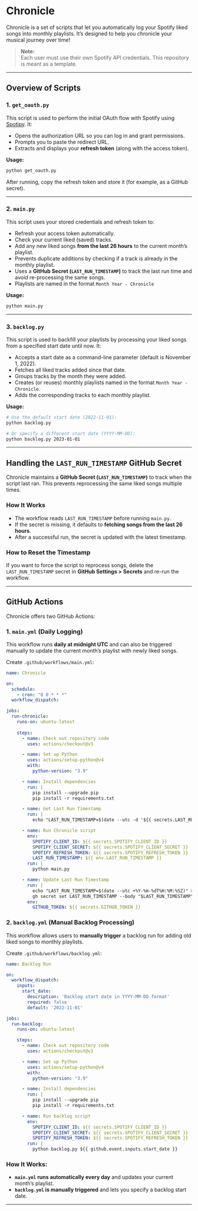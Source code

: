 # Chronicle

Chronicle is a set of scripts that let you automatically log your Spotify liked songs into monthly playlists. It’s designed to help you chronicle your musical journey over time!

> **Note:**  
> Each user must use their own Spotify API credentials. This repository is meant as a template.
---

## Overview of Scripts

### 1. `get_oauth.py`
This script is used to perform the initial OAuth flow with Spotify using [Spotipy](https://spotipy.readthedocs.io/). It:
- Opens the authorization URL so you can log in and grant permissions.
- Prompts you to paste the redirect URL.
- Extracts and displays your **refresh token** (along with the access token).

**Usage:**

```bash
python get_oauth.py
```

After running, copy the refresh token and store it (for example, as a GitHub secret).

---

### 2. `main.py`
This script uses your stored credentials and refresh token to:
- Refresh your access token automatically.
- Check your current liked (saved) tracks.
- Add any new liked songs **from the last 26 hours** to the current month’s playlist.
- Prevents duplicate additions by checking if a track is already in the monthly playlist.
- Uses a **GitHub Secret (`LAST_RUN_TIMESTAMP`)** to track the last run time and avoid re-processing the same songs.
- Playlists are named in the format `Month Year - Chronicle`

**Usage:**

```bash
python main.py
```

---

### 3. `backlog.py`
This script is used to backfill your playlists by processing your liked songs from a specified start date until now. It:
- Accepts a start date as a command-line parameter (default is November 1, 2022).
- Fetches all liked tracks added since that date.
- Groups tracks by the month they were added.
- Creates (or reuses) monthly playlists named in the format `Month Year - Chronicle`.
- Adds the corresponding tracks to each monthly playlist.

**Usage:**

```bash
# Use the default start date (2022-11-01):
python backlog.py

# Or specify a different start date (YYYY-MM-DD):
python backlog.py 2023-01-01
```

---

## Handling the `LAST_RUN_TIMESTAMP` GitHub Secret

Chronicle maintains a **GitHub Secret (`LAST_RUN_TIMESTAMP`)** to track when the script last ran. This prevents reprocessing the same liked songs multiple times.

### **How It Works**
- The workflow reads `LAST_RUN_TIMESTAMP` before running `main.py`.
- If the secret is missing, it defaults to **fetching songs from the last 26 hours**.
- After a successful run, the secret is updated with the latest timestamp.

### **How to Reset the Timestamp**
If you want to force the script to reprocess songs, delete the `LAST_RUN_TIMESTAMP` secret in **GitHub Settings > Secrets** and re-run the workflow.

---

## GitHub Actions

Chronicle offers two GitHub Actions:

### 1. `main.yml` (Daily Logging)
This workflow runs **daily at midnight UTC** and can also be triggered manually to update the current month’s playlist with newly liked songs.

Create `.github/workflows/main.yml`:

```yaml
name: Chronicle

on:
  schedule:
    - cron: "0 0 * * *"
  workflow_dispatch:

jobs:
  run-chronicle:
    runs-on: ubuntu-latest
    
    steps:
      - name: Check out repository code
        uses: actions/checkout@v3

      - name: Set up Python
        uses: actions/setup-python@v4
        with:
          python-version: "3.9"

      - name: Install dependencies
        run: |
          pip install --upgrade pip
          pip install -r requirements.txt

      - name: Get Last Run Timestamp
        run: |
          echo "LAST_RUN_TIMESTAMP=$(date --utc -d '${{ secrets.LAST_RUN_TIMESTAMP }}' +%Y-%m-%dT%H:%M:%SZ || echo '1970-01-01T00:00:00Z')" >> $GITHUB_ENV

      - name: Run Chronicle script
        env:
          SPOTIFY_CLIENT_ID: ${{ secrets.SPOTIFY_CLIENT_ID }}
          SPOTIFY_CLIENT_SECRET: ${{ secrets.SPOTIFY_CLIENT_SECRET }}
          SPOTIFY_REFRESH_TOKEN: ${{ secrets.SPOTIFY_REFRESH_TOKEN }}
          LAST_RUN_TIMESTAMP: ${{ env.LAST_RUN_TIMESTAMP }}
        run: |
          python main.py

      - name: Update Last Run Timestamp
        run: |
          echo "LAST_RUN_TIMESTAMP=$(date --utc +%Y-%m-%dT%H:%M:%SZ)" >> $GITHUB_ENV
          gh secret set LAST_RUN_TIMESTAMP --body "$LAST_RUN_TIMESTAMP"
        env:
          GITHUB_TOKEN: ${{ secrets.GITHUB_TOKEN }}
```

### 2. `backlog.yml` (Manual Backlog Processing)
This workflow allows users to **manually trigger** a backlog run for adding old liked songs to monthly playlists.

Create `.github/workflows/backlog.yml`:

```yaml
name: Backlog Run

on:
  workflow_dispatch:
    inputs:
      start_date:
        description: 'Backlog start date in YYYY-MM-DD format'
        required: false
        default: '2022-11-01'

jobs:
  run-backlog:
    runs-on: ubuntu-latest

    steps:
      - name: Check out repository code
        uses: actions/checkout@v3

      - name: Set up Python
        uses: actions/setup-python@v4
        with:
          python-version: "3.9"

      - name: Install dependencies
        run: |
          pip install --upgrade pip
          pip install -r requirements.txt

      - name: Run backlog script
        env:
          SPOTIFY_CLIENT_ID: ${{ secrets.SPOTIFY_CLIENT_ID }}
          SPOTIFY_CLIENT_SECRET: ${{ secrets.SPOTIFY_CLIENT_SECRET }}
          SPOTIFY_REFRESH_TOKEN: ${{ secrets.SPOTIFY_REFRESH_TOKEN }}
        run: |
          python backlog.py ${{ github.event.inputs.start_date }}
```

### How It Works:
- **`main.yml` runs automatically every day** and updates your current month’s playlist.
- **`backlog.yml` is manually triggered** and lets you specify a backlog start date.

---
